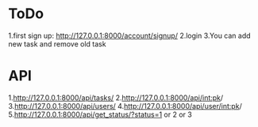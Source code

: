 # ToDo
1.first sign up: http://127.0.0.1:8000/account/signup/
2.login
3.You can add new task and remove old task

# API
1.http://127.0.0.1:8000/api/tasks/
2.http://127.0.0.1:8000/api/<int:pk>/
3.http://127.0.0.1:8000/api/users/
4.http://127.0.0.1:8000/api/user/<int:pk>/
5.http://127.0.0.1:8000/api/get_status/?status=1 or 2 or 3
